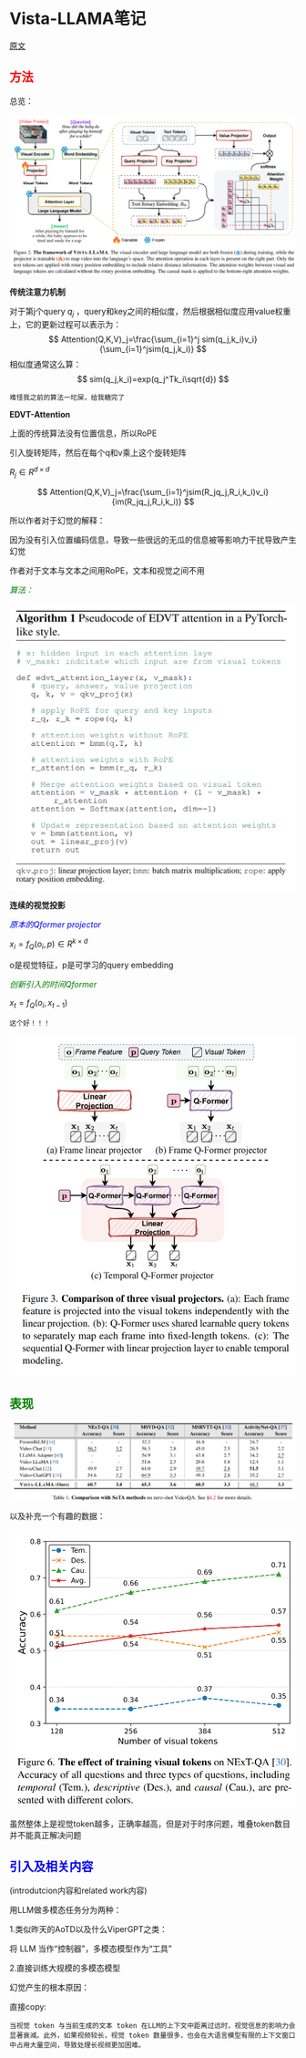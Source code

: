 <h1>Vista-LLAMA笔记</h1>



[原文](https://arxiv.org/pdf/2312.08870)



<h2><font color=red>方法</font></h2>

总览：

![Vista-LLAMA(1)](../论文阅读笔记/img/Vista-LLAMA(1).png)







**传统注意力机制**

对于第j个query $q_j$ ，query和key之间的相似度，然后根据相似度应用value权重上，它的更新过程可以表示为：
$$
Attention(Q,K,V)_j=\frac{\sum_{i=1}^j sim(q_j,k_i)v_i}{\sum_{i=1}^jsim(q_j,k_i)}
$$
相似度通常这么算：
$$
sim(q_j,k_i)=exp(q_j^Tk_i\sqrt{d})
$$

```Chinese(doge)
难怪我之前的算法一坨屎，给我糖完了
```



**EDVT-Attention**

上面的传统算法没有位置信息，所以RoPE

引入旋转矩阵，然后在每个q和v乘上这个旋转矩阵

$R_j\in R^{d\times d}$


$$
Attention(Q,K,V)_j=\frac{\sum_{i=1}^jsim(R_jq_j,R_i,k_i)v_i}{im(R_jq_j,R_i,k_i)}
$$


所以作者对于幻觉的解释：

因为没有引入位置编码信息，导致一些很远的无瓜的信息被等影响力干扰导致产生幻觉



作者对于文本与文本之间用RoPE，文本和视觉之间不用



<font color=green>*算法：*</font>

![Vista-LLAMA(2)](../论文阅读笔记/img/Vista-LLAMA(2).png)



**连续的视觉投影**



<font color=blue>*原本的Qformer projector*</font>

$x_i=f_Q(o_i,p)\in R^{k\times d}$

o是视觉特征，p是可学习的query embedding



<font color=green>*创新引入的时间Qformer*</font>

$x_t=f_Q(o_i,x_{t-1})$

```
这个好！！！
```

![Vista-LLAMA(3)](../论文阅读笔记/img/Vista-LLAMA(3).png)



<h2><font color=green>表现</font></h2>

![Vista-LLAMA(4)](../论文阅读笔记/img/Vista-LLAMA(4).png)

以及补充一个有趣的数据：

![Vista-LLAMA(5)](../论文阅读笔记/img/Vista-LLAMA(5).png)



虽然整体上是视觉token越多，正确率越高，但是对于时序问题，堆叠token数目并不能真正解决问题





<h2><font color=blue>引入及相关内容</font></h2>

(introdutcion内容和related work内容)



用LLM做多模态任务分为两种：

1.类似昨天的AoTD以及什么ViperGPT之类：

将 LLM 当作“控制器”，多模态模型作为“工具”

2.直接训练大规模的多模态模型





幻觉产生的根本原因：



直接copy:

```
当视觉 token 与当前生成的文本 token 在LLM的上下文中距离过远时，视觉信息的影响力会显著衰减。此外，如果视频较长，视觉 token 数量很多，也会在大语言模型有限的上下文窗口中占用大量空间，导致处理长视频更加困难。
```


